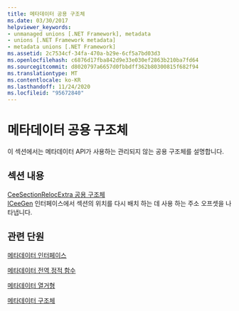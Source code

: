```yaml
---
title: 메타데이터 공용 구조체
ms.date: 03/30/2017
helpviewer_keywords:
- unmanaged unions [.NET Framework], metadata
- unions [.NET Framework metadata]
- metadata unions [.NET Framework]
ms.assetid: 2c7534cf-34fa-470a-b29e-6cf5a7bd03d3
ms.openlocfilehash: c6876d17fba842d9e33e030ef2863b210ba7fd64
ms.sourcegitcommit: d8020797a6657d0fbbdff362b80300815f682f94
ms.translationtype: MT
ms.contentlocale: ko-KR
ms.lasthandoff: 11/24/2020
ms.locfileid: "95672840"
---
```

# <a name="metadata-unions"></a>메타데이터 공용 구조체

이 섹션에서는 메타데이터 API가 사용하는 관리되지 않는 공용 구조체를 설명합니다.  
  
## <a name="in-this-section"></a>섹션 내용  

 [CeeSectionRelocExtra 공용 구조체](ceesectionrelocextra-union.md)  
 [ICeeGen](iceegen-interface.md) 인터페이스에서 섹션의 위치를 다시 배치 하는 데 사용 하는 주소 오프셋을 나타냅니다.  
  
## <a name="related-sections"></a>관련 단원  

 [메타데이터 인터페이스](metadata-interfaces.md)  
  
 [메타데이터 전역 정적 함수](metadata-global-static-functions.md)  
  
 [메타데이터 열거형](metadata-enumerations.md)  
  
 [메타데이터 구조체](metadata-structures.md)
